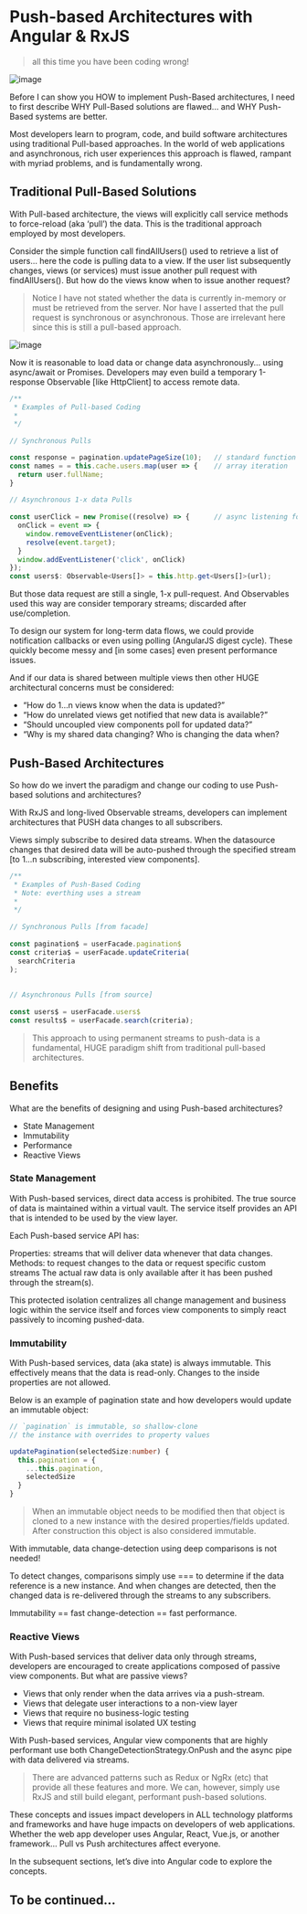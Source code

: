 # Push-based Architectures with Angular & RxJS

> all this time you have been coding wrong!

![image](https://user-images.githubusercontent.com/17650005/212478720-476dddcf-e721-4b2b-b9a8-8ccb960303da.png)


Before I can show you HOW to implement Push-Based architectures, I need to first describe WHY Pull-Based solutions are flawed… and WHY Push-Based systems are better.

Most developers learn to program, code, and build software architectures using traditional Pull-based approaches. In the world of web applications and asynchronous, rich user experiences this approach is flawed, rampant with myriad problems, and is fundamentally wrong.

## Traditional Pull-Based Solutions
With Pull-based architecture, the views will explicitly call service methods to force-reload (aka ‘pull’) the data. This is the traditional approach employed by most developers.

Consider the simple function call findAllUsers() used to retrieve a list of users… here the code is pulling data to a view. If the user list subsequently changes, views (or services) must issue another pull request with findAllUsers(). But how do the views know when to issue another request?


> Notice I have not stated whether the data is currently in-memory or must be retrieved from the server. Nor have I asserted that the pull request is synchronous or asynchronous. Those are irrelevant here since this is still a pull-based approach.

![image](https://user-images.githubusercontent.com/17650005/212478775-5357f729-a45a-4147-9fe9-4e4f14559091.png)


Now it is reasonable to load data or change data asynchronously… using async/await or Promises. Developers may even build a temporary 1-response Observable [like HttpClient] to access remote data.

```ts
/** 
 * Examples of Pull-based Coding  
 * 
 */
 
// Synchronous Pulls

const response = pagination.updatePageSize(10);   // standard function call
const names = = this.cache.users.map(user => {    // array iteration
  return user.fullName;
}
 
// Asynchronous 1-x data Pulls 
 
const userClick = new Promise((resolve) => {      // async listening for event
  onClick = event => {
    window.removeEventListener(onClick);
    resolve(event.target);
  }
  window.addEventListener('click', onClick)
});
const users$: Observable<Users[]> = this.http.get<Users[]>(url);    

```

But those data request are still a single, 1-x pull-request. And Observables used this way are consider temporary streams; discarded after use/completion.

To design our system for long-term data flows, we could provide notification callbacks or even using polling (AngularJS digest cycle). These quickly become messy and [in some cases] even present performance issues.

And if our data is shared between multiple views then other HUGE architectural concerns must be considered:

- “How do 1…n views know when the data is updated?”
- “How do unrelated views get notified that new data is available?”
- “Should uncoupled view components poll for updated data?”
- “Why is my shared data changing? Who is changing the data when?


## Push-Based Architectures
So how do we invert the paradigm and change our coding to use Push-based solutions and architectures?


With RxJS and long-lived Observable streams, developers can implement architectures that PUSH data changes to all subscribers.

Views simply subscribe to desired data streams. When the datasource changes that desired data will be auto-pushed through the specified stream [to 1…n subscribing, interested view components].


```ts
/**
 * Examples of Push-Based Coding
 * Note: everthing uses a stream
 * 
 */
 
// Synchronous Pulls [from facade]
 
const pagination$ = userFacade.pagination$        
const criteria$ = userFacade.updateCriteria(      
  searchCriteria
);
 
 
// Asynchronous Pulls [from source]
 
const users$ = userFacade.users$
const results$ = userFacade.search(criteria);
```


> This approach to using permanent streams to push-data is a fundamental, HUGE paradigm shift from traditional pull-based architectures.

## Benefits
What are the benefits of designing and using Push-based architectures?

- State Management
- Immutability
- Performance
- Reactive Views

### State Management
With Push-based services, direct data access is prohibited. The true source of data is maintained within a virtual vault. The service itself provides an API that is intended to be used by the view layer.

Each Push-based service API has:

Properties: streams that will deliver data whenever that data changes.
Methods: to request changes to the data or request specific custom streams
The actual raw data is only available after it has been pushed through the stream(s).

This protected isolation centralizes all change management and business logic within the service itself and forces view components to simply react passively to incoming pushed-data.

### Immutability
With Push-based services, data (aka state) is always immutable. This effectively means that the data is read-only. Changes to the inside properties are not allowed.

Below is an example of pagination state and how developers would update an immutable object:

```ts
// `pagination` is immutable, so shallow-clone
// the instance with overrides to property values

updatePagination(selectedSize:number) {
  this.pagination = {
    ...this.pagination,
    selectedSize
  }
}
```

> When an immutable object needs to be modified then that object is cloned to a new instance with the desired properties/fields updated. After construction this object is also considered immutable.

With immutable, data change-detection using deep comparisons is not needed!

To detect changes, comparisons simply use === to determine if the data reference is a new instance. And when changes are detected, then the changed data is re-delivered through the streams to any subscribers.

Immutability == fast change-detection == fast performance.


### Reactive Views

With Push-based services that deliver data only through streams, developers are encouraged to create applications composed of passive view components. But what are passive views?

- Views that only render when the data arrives via a push-stream.
- Views that delegate user interactions to a non-view layer
- Views that require no business-logic testing
- Views that require minimal isolated UX testing

With Push-based services, Angular view components that are highly performant use both ChangeDetectionStrategy.OnPush and the async pipe with data delivered via streams.


> There are advanced patterns such as Redux or NgRx (etc) that provide all these features and more. We can, however, simply use RxJS and still build elegant, performant push-based solutions.

These concepts and issues impact developers in ALL technology platforms and frameworks and have huge impacts on developers of web applications. Whether the web app developer uses Angular, React, Vue.js, or another framework… Pull vs Push architectures affect everyone.

In the subsequent sections, let’s dive into Angular code to explore the concepts.



## To be continued...

